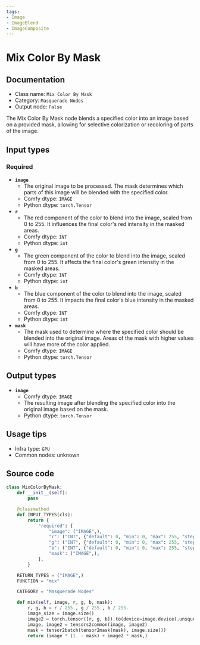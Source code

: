 ```yaml
---
tags:
- Image
- ImageBlend
- ImageComposite
---
```


# Mix Color By Mask
## Documentation
- Class name: `Mix Color By Mask`
- Category: `Masquerade Nodes`
- Output node: `False`

The Mix Color By Mask node blends a specified color into an image based on a provided mask, allowing for selective colorization or recoloring of parts of the image.
## Input types
### Required
- **`image`**
    - The original image to be processed. The mask determines which parts of this image will be blended with the specified color.
    - Comfy dtype: `IMAGE`
    - Python dtype: `torch.Tensor`
- **`r`**
    - The red component of the color to blend into the image, scaled from 0 to 255. It influences the final color's red intensity in the masked areas.
    - Comfy dtype: `INT`
    - Python dtype: `int`
- **`g`**
    - The green component of the color to blend into the image, scaled from 0 to 255. It affects the final color's green intensity in the masked areas.
    - Comfy dtype: `INT`
    - Python dtype: `int`
- **`b`**
    - The blue component of the color to blend into the image, scaled from 0 to 255. It impacts the final color's blue intensity in the masked areas.
    - Comfy dtype: `INT`
    - Python dtype: `int`
- **`mask`**
    - The mask used to determine where the specified color should be blended into the original image. Areas of the mask with higher values will have more of the color applied.
    - Comfy dtype: `IMAGE`
    - Python dtype: `torch.Tensor`
## Output types
- **`image`**
    - Comfy dtype: `IMAGE`
    - The resulting image after blending the specified color into the original image based on the mask.
    - Python dtype: `torch.Tensor`
## Usage tips
- Infra type: `GPU`
- Common nodes: unknown


## Source code
```python
class MixColorByMask:
    def __init__(self):
        pass

    @classmethod
    def INPUT_TYPES(cls):
        return {
            "required": {
                "image": ("IMAGE",),
                "r": ("INT", {"default": 0, "min": 0, "max": 255, "step": 1}),
                "g": ("INT", {"default": 0, "min": 0, "max": 255, "step": 1}),
                "b": ("INT", {"default": 0, "min": 0, "max": 255, "step": 1}),
                "mask": ("IMAGE",),
            },
        }

    RETURN_TYPES = ("IMAGE",)
    FUNCTION = "mix"

    CATEGORY = "Masquerade Nodes"

    def mix(self, image, r, g, b, mask):
        r, g, b = r / 255., g / 255., b / 255.
        image_size = image.size()
        image2 = torch.tensor([r, g, b]).to(device=image.device).unsqueeze(0).unsqueeze(0).unsqueeze(0).repeat(image_size[0], image_size[1], image_size[2], 1)
        image, image2 = tensors2common(image, image2)
        mask = tensor2batch(tensor2mask(mask), image.size())
        return (image * (1. - mask) + image2 * mask,)

```
